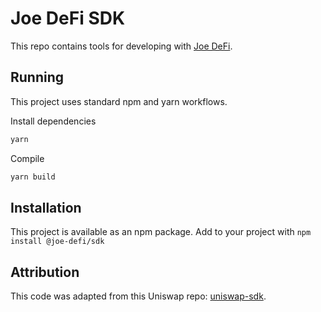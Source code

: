 # Joe DeFi SDK
This repo contains tools for developing with [Joe DeFi](https://joe.defi).

## Running
This project uses standard npm and yarn workflows.

Install dependencies

```sh
yarn
```

Compile
```sh
yarn build
```

## Installation
This project is available as an npm package. Add to your project with `npm install @joe-defi/sdk`

## Attribution
This code was adapted from this Uniswap repo: [uniswap-sdk](https://github.com/Uniswap/sdk).
